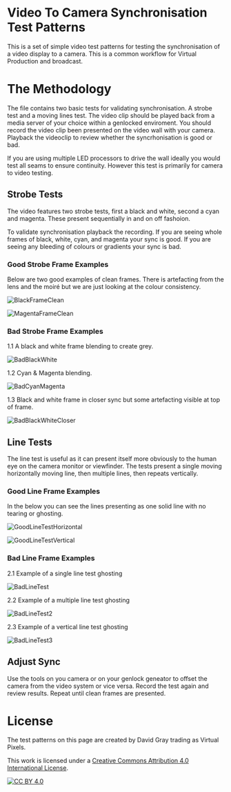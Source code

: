 # Video To Camera Synchronisation Test Patterns

This is a set of simple video test patterns for testing the synchronisation of a video display to a camera. This is a common workflow for Virtual Production and broadcast. 

# The Methodology

The file contains two basic tests for validating synchronisation. A strobe test and a moving lines test. The video clip should be played back from a media server of your choice within a genlocked enviroment. You should record the video clip been presented on the video wall with your camera. Playback the videoclip to review whether the syncrhonisation is good or bad. 

If you are using multiple LED processors to drive the wall ideally you would test all seams to ensure continuity. However this test is primarily for camera to video testing.

## Strobe Tests

The video features two strobe tests, first a black and white, second a cyan and magenta. These present sequentially in and on off fashoion. 

To validate synchronisation playback the recording. If you are seeing whole frames of black, white, cyan, and magenta your sync is good. If you are seeing any bleeding of colours or gradients your sync is bad. 

### Good Strobe Frame Examples
Below are two good examples of clean frames. There is artefacting from the lens and the moiré but we are just looking at the colour consistency. 

![BlackFrameClean](https://github.com/user-attachments/assets/e742261c-ad89-47db-975d-e599a69d8ed5)

![MagentaFrameClean](https://github.com/user-attachments/assets/83662627-e2f4-4f8f-9c7d-1e74a0cfa385)

### Bad Strobe Frame Examples
1.1 A black and white frame blending to create grey.

![BadBlackWhite](https://github.com/user-attachments/assets/c64c5f7a-ec9a-4a88-ac99-625c066a861b)

1.2 Cyan & Magenta blending.

![BadCyanMagenta](https://github.com/user-attachments/assets/05c3230d-9d90-4a51-8722-83b45cfb6763)

1.3 Black and white frame in closer sync but some artefacting visible at top of frame. 

![BadBlackWhiteCloser](https://github.com/user-attachments/assets/63f2a740-1df2-45f6-843f-4838f562348e)

## Line Tests
The line test is useful as it can present itself more obviously to the human eye on the camera monitor or viewfinder. The tests present a single moving horizontally moving line, then multiple lines, then repeats vertically. 

### Good Line Frame Examples
In the below you can see the lines presenting as one solid line with no tearing or ghosting. 

![GoodLineTestHorizontal](https://github.com/user-attachments/assets/72767b8a-9703-41c9-a027-8e10e017bbdc)

![GoodLineTestVertical](https://github.com/user-attachments/assets/f9d63a85-17e9-458c-a552-5521f5893634)

### Bad Line Frame Examples

2.1 Example of a single line test ghosting

![BadLineTest](https://github.com/user-attachments/assets/8efaa213-f0a5-48d6-b6e7-bd74dfb8ff55)

2.2 Example of a multiple line test ghosting

![BadLineTest2](https://github.com/user-attachments/assets/cce34a9f-f5ae-4a5c-a057-5d61644f3f80)

2.3 Example of a vertical line test ghosting

![BadLineTest3](https://github.com/user-attachments/assets/f530c1e6-bd0a-45e9-80b0-b71753342bf7)

## Adjust Sync
Use the tools on you camera or on your genlock geneator to offset the camera from the video system or vice versa. Record the test again and review results. Repeat until clean frames are presented. 

# License

The test patterns on this page are created by David Gray trading as Virtual Pixels. 

This work is licensed under a
[Creative Commons Attribution 4.0 International License][cc-by].

[![CC BY 4.0][cc-by-image]][cc-by]

[cc-by]: http://creativecommons.org/licenses/by/4.0/
[cc-by-image]: https://i.creativecommons.org/l/by/4.0/88x31.png
[cc-by-shield]: https://img.shields.io/badge/License-CC%20BY%204.0-lightgrey.svg
